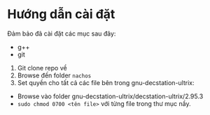 # Hướng dẫn cài đặt
Đảm bảo đã cài đặt các mục sau đây:

- g++
- git

1. Git clone repo về
2. Browse đến folder `nachos`
3. Set quyền cho tất cả các file bên trong gnu-decstation-ultrix:
- Browse vào folder gnu-decstation-ultrix/decstation-ultrix/2.95.3
- `sudo chmod 0700 <tên file>` với từng file trong thư mục nầy.